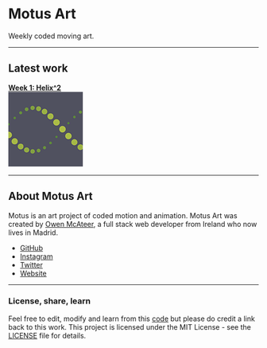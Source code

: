 # Motus Art

Weekly coded moving art.

---

## Latest work

[**Week 1: Helix^2**][week01]  
[![Week 01](./assets/img/preview/week_01.png)][week01]

---

## About Motus Art

Motus is an art project of coded motion and animation. Motus Art was created by [Owen McAteer](https://owenmcateer.com/), a full stack web developer from Ireland who now lives in Madrid.
* [GitHub](https://github.com/owenmcateer)
* [Instagram](https://www.instagram.com/owenmcateer/)
* [Twitter](https://twitter.com/omcateer)
* [Website](https://owenmcateer.com/)

---

### License, share, learn

Feel free to edit, modify and learn from this [code](https://github.com/owenmcateer/Motus-Art) but please do credit a link back to this work. 
This project is licensed under the MIT License - see the [LICENSE](LICENSE) file for details.

[week01]: ./projects/week_01.html
